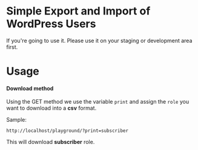 Simple Export and Import of WordPress Users
==========

If you're going to use it. Please use it on your staging or development area first.

Usage
==========

<h4>Download method</h4>

Using the GET method we use the variable `print` and assign the `role` you want to 
download into a **csv** format.

Sample:

```http://localhost/playground/?print=subscriber```

This will download **subscriber** role.